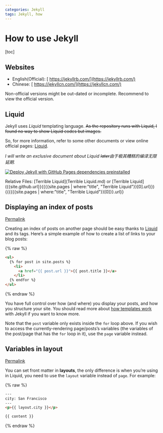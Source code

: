 ```yaml
---
categories: Jekyll
tags: Jekyll, how
---
```


# How to use Jekyll

[toc]

## Websites

- English(Official): [ https://jekyllrb.com/](https://jekyllrb.com/)
- Chinese: [ https://jekyllcn.com/](https://jekyllcn.com/)

Non-official versions might be out-dated or incomplete. Recommend to view the official version.

## Liquid

Jekyll uses *Liquid* templating language. <del>As the repository runs with Liquid, I found no way to show Liquid codes but images.</del>

So, for more information, refer to some other documents or view online official pages: [Liquid](https://shopify.github.io/liquid/).

*I will write an exclusive document about Liquid <del>later</del>由于极其糟糕的编译无限延期.*

[![Deploy Jekyll with GitHub Pages dependencies preinstalled](https://github.com/LiuJiewenTT/MyDoc_A/actions/workflows/jekyll-gh-pages.yml/badge.svg)](https://github.com/LiuJiewenTT/MyDoc_A/actions/workflows/jekyll-gh-pages.yml)

Relative Files: [Terrible Liquid](Terrible Liquid.md) or [Terrible Liquid]({{site.github.url}}{{{{site.pages | where:"title", "Terrible Liquid"}}[0].url}})
{{{{{{site.pages | where:"title", "Terrible Liquid"}}[0]}}.url}}
## Displaying an index of posts

[Permalink](https://jekyllrb.com/docs/posts/#displaying-an-index-of-posts)

Creating an index of posts on another page should be easy thanks to [Liquid](https://shopify.github.io/liquid/) and its tags. Here’s a simple example of how to create a list of links to your blog posts:

{% raw %}

```html
<ul>
  {% for post in site.posts %}
    <li>
      <a href="{{ post.url }}">{{ post.title }}</a>
    </li>
  {% endfor %}
</ul>
```
{% endraw %}

You have full control over how (and where) you display your posts, and how you structure your site. You should read more about [how templates work](https://jekyllrb.com/docs/templates/) with Jekyll if you want to know more.

Note that the `post` variable only exists inside the `for` loop above. If you wish to access the currently-rendering page/posts’s variables (the variables of the post/page that has the `for` loop in it), use the `page` variable instead.



## Variables in layout

[Permalink](https://jekyllrb.com/docs/layouts/#variables)

You can set front matter in **layouts**, the only difference is when you’re using in Liquid, you need to use the `layout` variable instead of `page`. For example:

{% raw %}

```html
---
city: San Francisco
---
<p>{{ layout.city }}</p>

{{ content }}
```

{% endraw %}

